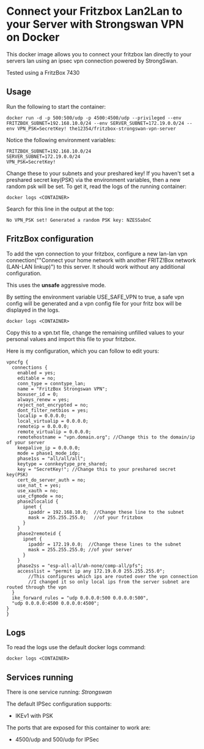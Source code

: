 # Connect your Fritzbox Lan2Lan to your Server with Strongswan VPN on Docker

This docker image allows you to connect your fritzbox lan directly to your servers lan using an ipsec vpn connection powered by StrongSwan.


Tested using a FritzBox 7430
## Usage
Run the following to start the container:

```
docker run -d -p 500:500/udp -p 4500:4500/udp --privileged --env FRITZBOX_SUBNET=192.168.10.0/24 --env SERVER_SUBNET=172.19.0.0/24 --env VPN_PSK=SecretKey! the12354/fritzbox-strongswan-vpn-server
```
Notice the following environment variables:
```
FRITZBOX_SUBNET=192.168.10.0/24 
SERVER_SUBNET=172.19.0.0/24 
VPN_PSK=SecretKey!
```
Change these to your subnets and your preshared key!
If you haven't set a preshared secret key(PSK) via the environment variables, then a new random psk will be set. To get it, read the logs of the running container:



```
docker logs <CONTAINER>
```
Search for this line in the output at the top:
```
No VPN_PSK set! Generated a random PSK key: NZESSabnC
```
## FritzBox configuration
To add the vpn connection to your fritzbox, configure a new lan-lan vpn connection(""Connect your home network with another FRITZ!Box network (LAN-LAN linkup)") to this server.
It should work without any additional configuration.


This uses the **unsafe** aggressive mode.

By setting the environment variable USE_SAFE_VPN to true, a safe vpn config will be generated and a vpn config file for your fritz box will be displayed in the logs.


```
docker logs <CONTAINER>
```
Copy this to a vpn.txt file, change the remaining unfilled values to your personal values and import this file to your fritzbox.


Here is my configuration, which you can follow to edit yours:
```
vpncfg {
  connections {
    enabled = yes;
    editable = no;
    conn_type = conntype_lan;
    name = "FritzBox Strongswan VPN";
    boxuser_id = 0;
    always_renew = yes;
    reject_not_encrypted = no;
    dont_filter_netbios = yes;
    localip = 0.0.0.0;
    local_virtualip = 0.0.0.0;
    remoteip = 0.0.0.0;
    remote_virtualip = 0.0.0.0;
    remotehostname = "vpn.domain.org"; //Change this to the domain/ip of your server
    keepalive_ip = 0.0.0.0;
    mode = phase1_mode_idp;
    phase1ss = "all/all/all";
    keytype = connkeytype_pre_shared;
    key = "SecretKey!"; //Change this to your preshared secret key(PSK)
    cert_do_server_auth = no;
    use_nat_t = yes;
    use_xauth = no;
    use_cfgmode = no;
    phase2localid {
      ipnet {
        ipaddr = 192.168.10.0;  //Change these line to the subnet
        mask = 255.255.255.0;   //of your fritzbox
      }
    }
    phase2remoteid {
      ipnet {
        ipaddr = 172.19.0.0;  //Change these lines to the subnet
        mask = 255.255.255.0; //of your server
      }
    }
    phase2ss = "esp-all-all/ah-none/comp-all/pfs";
    accesslist = "permit ip any 172.19.0.0 255.255.255.0"; 
		//This configures which ips are routed over the vpn connection
		//I changed it so only local ips from the server subnet are routed through the vpn
  }
  ike_forward_rules = "udp 0.0.0.0:500 0.0.0.0:500", 
  "udp 0.0.0.0:4500 0.0.0.0:4500";
}
}
```



## Logs

To read the logs use the default docker logs command:
```
docker logs <CONTAINER>
```


## Services running

There is one service running: *Strongswan*

The default IPSec configuration supports:

* IKEv1 with PSK

The ports that are exposed for this container to work are:

* 4500/udp and 500/udp for IPSec 
